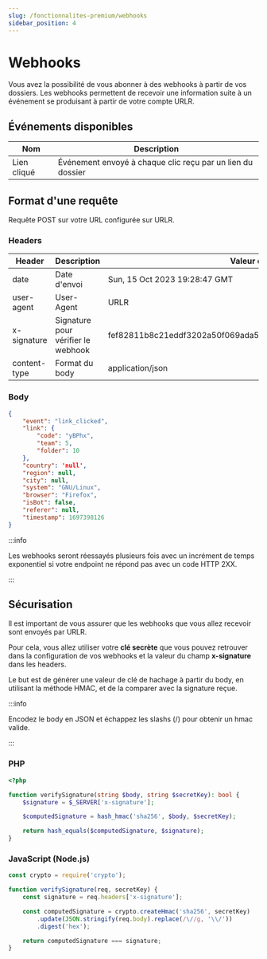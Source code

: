 ```yaml
---
slug: /fonctionnalites-premium/webhooks
sidebar_position: 4
---
```


# Webhooks

Vous avez la possibilité de vous abonner à des webhooks à partir de vos dossiers.
Les webhooks permettent de recevoir une information suite à un événement se produisant à partir de votre compte URLR.

## Événements disponibles

| Nom | Description |
|-----|-------------|
| Lien cliqué | Événement envoyé à chaque clic reçu par un lien du dossier |

## Format d'une requête

Requête POST sur votre URL configurée sur URLR.

### Headers

| Header | Description | Valeur d'exemple |
|--------|-------------|---------------|
| date | Date d'envoi | Sun, 15 Oct 2023 19:28:47 GMT |
| user-agent | User-Agent | URLR |
| x-signature | Signature pour vérifier le webhook | fef82811b8c21eddf3202a50f069ada534bdb0263508b122d24a878d005dc26a |
| content-type | Format du body | application/json |

### Body

```json
{
    "event": "link_clicked",
    "link": {
        "code": "yBPhx",
        "team": 5,
        "folder": 10
    },
    "country": 'null',
    "region": null,
    "city": null,
    "system": "GNU/Linux",
    "browser": "Firefox",
    "isBot": false,
    "referer": null,
    "timestamp": 1697398126
}
```
:::info

Les webhooks seront réessayés plusieurs fois avec un incrément de temps exponentiel si votre endpoint ne répond pas avec un code HTTP 2XX.

:::

## Sécurisation

Il est important de vous assurer que les webhooks que vous allez recevoir sont envoyés par URLR.

Pour cela, vous allez utiliser votre **clé secrète** que vous pouvez retrouver dans la configuration de vos webhooks et la valeur du champ **x-signature** dans les headers.

Le but est de générer une valeur de clé de hachage à partir du body, en utilisant la méthode HMAC, et de la comparer avec la signature reçue.

:::info

Encodez le body en JSON et échappez les slashs (/) pour obtenir un hmac valide.

:::

### PHP

```php
<?php

function verifySignature(string $body, string $secretKey): bool {
    $signature = $_SERVER['x-signature'];

    $computedSignature = hash_hmac('sha256', $body, $secretKey);

    return hash_equals($computedSignature, $signature);
}
```

### JavaScript (Node.js)

```js
const crypto = require('crypto');

function verifySignature(req, secretKey) {
    const signature = req.headers['x-signature'];

    const computedSignature = crypto.createHmac('sha256', secretKey)
        .update(JSON.stringify(req.body).replace(/\//g, '\\/'))
        .digest('hex');

    return computedSignature === signature;
}
```
